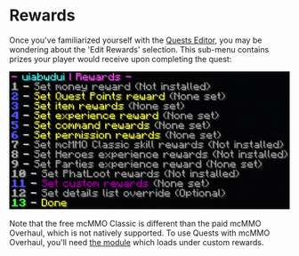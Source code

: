 # Rewards

Once you've familiarized yourself with the [Quests Editor](https://github.com/PikaMug/Quests/wiki/3-%E2%80%90-Quests-Editor), you may be wondering about the 'Edit Rewards' selection. This sub-menu contains prizes your player would receive upon completing the quest:

![](<../.gitbook/assets/rewardz (1).png>)

Note that the free mcMMO Classic is different than the paid mcMMO Overhaul, which is not natively supported. To use Quests with mcMMO Overhaul, you'll need [the module](https://github.com/PikaMug/Quests/wiki/Casual-%E2%80%90-Modules#mcmmo-overhaul) which loads under custom rewards.

